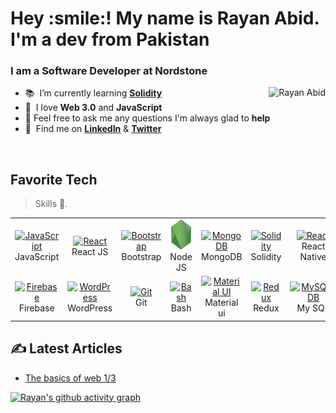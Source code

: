 <h1 align="left" id="rayanabid-title">Hey :smile:! My name is Rayan Abid. I'm a dev from Pakistan</h1>
<h3 align="left">I am a Software Developer at Nordstone </h3>

<a href="#rayanabid-title">
  <img src="https://github-readme-stats.vercel.app/api?username=RayanAbid&show_icons=true&theme=merko&count_private=true&include_all_commits=true" alt="Rayan Abid" align="right" />
</a>

<!-- - :office: &nbsp;I'm currently working at **Nordstone UK** -->
- 📚 &nbsp;I’m currently learning **[Solidity]**
- 💚 &nbsp;I love **Web 3.0** and **JavaScript**
- 🙂 Feel free to ask me any questions I'm always glad to **help** 
- 🔎 &nbsp;Find me on **[LinkedIn]** & **[Twitter]**
<!-- - :bird: &nbsp;Let's talk more in -->
<!-- - :writing_hand: &nbsp;I regulary write article on my **[blog]** -->


<br>


<h2 align="left" id="rayanabid-tech">Favorite Tech</h2>

> Skills 📝.

<table align="center">
  <tr>
    <td align="center" width="96">
      <a href="#rayanabid-tech">
        <img src="https://upload.wikimedia.org/wikipedia/commons/thumb/9/99/Unofficial_JavaScript_logo_2.svg/1024px-Unofficial_JavaScript_logo_2.svg.png" width="48" height="48" alt="JavaScript" />
      </a>
      <br>JavaScript
    </td>
    <td align="center" width="96">
      <a href="#rayanabid-tech">
        <img src="https://brandlogos.net/wp-content/uploads/2020/09/react-logo.png" width="48" height="48" alt="React" />
      </a>
      <br>React JS
    </td>
    <td align="center" width="96">
      <a href="#rayanabid-tech">
        <img src="https://cdn.worldvectorlogo.com/logos/bootstrap-4.svg" width="48" height="48" alt="Bootstrap" />
      </a>
      <br>Bootstrap
    </td>
    <td align="center" width="96">
      <a href="#rayanabid-tech">
        <img src="https://raw.githubusercontent.com/github/explore/80688e429a7d4ef2fca1e82350fe8e3517d3494d/topics/nodejs/nodejs.png" width="48" height="48" alt="Node JS" />
      </a>
      <br>Node JS
    </td>
     <td align="center" width="96"> 
      <a href="#rayanabid-tech" >
        <img src="https://i.ibb.co/QXHcMvM/58481021cef1014c0b5e494b.png" width="48" height="48" alt="Mongo DB" />
      </a>
      <br>MongoDB
    </td>
     </td>
           <td align="center" width="96"> 
      <a href="#rayanabid-tech" >
        <img src="https://iconape.com/wp-content/png_logo_vector/solidity.png" width="48" height="40" alt="Solidity" />
      </a>
      <br>Solidity
    </td>
        <td align="center" width="96">
      <a href="#rayanabid-tech">
        <img src="https://brandlogos.net/wp-content/uploads/2020/09/react-logo.png" width="48" height="48" alt="React" />
      </a>
      <br>React Native
    </td>
        <td align="center" width="96">
      <a href="#suhailkakar-tech">
        <img src="https://tailwindcss.com/_next/static/media/tailwindcss-mark.cb8046c163f77190406dfbf4dec89848.svg" width="48" height="48" alt="TailWind" />
      </a>
      <br>TailWind
    </td>
            <td align="center" width="96">
      <a href="#suhailkakar-tech">
        <img src="https://moralis.io/wp-content/uploads/2021/06/cropped-Moralis-Favicon-Glass.png" width="48" height="48" alt="moralis" />
      </a>
      <br>Moralis
    </td>
  </tr>
  
  <tr>
    <td align="center" width="96">
      <a href="#rayanabid-tech">
        <img src="https://4.bp.blogspot.com/-rtNRVM3aIvI/XJX_U07Z-II/AAAAAAAAJXY/YpdOo490FTgdKOxM4qDG-2-EzcNFAWkKACK4BGAYYCw/s1600/logo%2Bfirebase%2Bicon.png" width="48" height="48" alt="Firebase" />
      </a>
      <br>Firebase
    </td>
    <td align="center"  width="96">
      <a href="#rayanabid-tech">
        <img src="https://upload.wikimedia.org/wikipedia/commons/thumb/9/98/WordPress_blue_logo.svg/480px-WordPress_blue_logo.svg.png" width="48" height="48" alt="WordPress" />
      </a>
      <br>WordPress
    </td>
    <td align="center" width="96">
      <a href="#rayanabid-tech" >
        <img src="https://upload.wikimedia.org/wikipedia/commons/thumb/3/3f/Git_icon.svg/1200px-Git_icon.svg.png" width="48" height="48" alt="Git" />
      </a>
      <br>Git
    </td>
        <td align="center" width="96">
      <a href="#rayanabid-tech">
        <img src="https://bashlogo.com/img/symbol/png/full_colored_dark.png" width="48" height="48" alt="Bash" />
      </a>
      <br>Bash
    </td>
    <td align="center" width="96">
      <a href="#rayanabid-tech">
        <img src="https://media.zeemly.com/zeemly/product/material-ui.png" width="48" height="48" alt="Material UI" />
      </a>
      <br>Material ui
    </td>
    <td align="center" width="96"> 
      <a href="#rayanabid-tech" >
        <img src="https://cdn.worldvectorlogo.com/logos/redux.svg" width="48" height="48" alt="Redux" />
      </a>
      <br>Redux
    </td>
      <td align="center" width="96"> 
      <a href="#rayanabid-tech" >
        <img src="https://upload.wikimedia.org/wikipedia/labs/8/8e/Mysql_logo.png" width="48" height="40" alt="MySQL_DB" />
      </a>
      <br>My SQL
    </td>
        <td align="center" width="96"> 
      <a href="#rayanabid-tech" >
        <img src="https://avatars.githubusercontent.com/u/54006970?s=280&v=4" width="48" height="40" alt="ctjs" />
      </a>
      <br>Ct.js
    </td>
   <td align="center" width="96"> 
      <a href="#rayanabid-tech" >
        <img src="https://pbs.twimg.com/profile_images/1317925773425168384/XQkaoFRg_400x400.jpg" width="48" height="40" alt="ctjs" />
      </a>
      <br>Ct.js
    </td>
  </tr>

    
</table>



## ✍️ Latest Articles

<!-- BLOG-POST-LIST:START -->
- [The basics of web 1/3](https://rayanabid.hashnode.dev/the-basics-of-web-1)
<!-- BLOG-POST-LIST:END -->

[linkedin]: https://www.linkedin.com/in/RayanAbid "LinkedIn"
[twitter]: https://twitter.com/rayanDoesTech "Twitter"
[blog]: https://rayanabid.hashnode.dev/ "Blog"
[solidity]: https://soliditylang.org/ "Solidity"


[![Rayan's github activity graph](https://activity-graph.herokuapp.com/graph?username=RayanAbid&bg_color=0d1117&color=61c337&line=61c337&point=ffffff&area=true&hide_border=true)](https://github.com/rayanabid)



